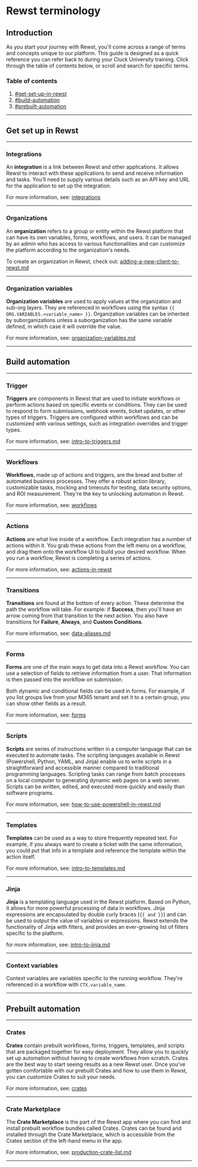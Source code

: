 # Rewst terminology

## **Introduction**

As you start your journey with Rewst, you'll come across a range of terms and concepts unique to our platform. This guide is designed as a quick reference you can refer back to during your Cluck University training. Click through the table of contents below, or scroll and search for specific terms.



### **Table of contents**

1. [#get-set-up-in-rewst](rewst-terminology.md#get-set-up-in-rewst "mention")
2. [#build-automation](rewst-terminology.md#build-automation "mention")
3. [#prebuilt-automation](rewst-terminology.md#prebuilt-automation "mention")

***

## Get set up in Rewst

***

### Integrations

An **integration** is a link between Rewst and other applications. It allows Rewst to interact with these applications to send and receive information and tasks. You'll need to supply various details such as an API key and URL for the application to set up the integration.

For more information, see: [integrations](../../documentation/integrations/ "mention")

***

### Organizations

An **organization** refers to a group or entity within the Rewst platform that can have its own variables, forms, workflows, and users. It can be managed by an admin who has access to various functionalities and can customize the platform according to the organization's needs.

To create an organization in Rewst, check out: [adding-a-new-client-to-rewst.md](../../documentation/user-management/adding-a-new-client-to-rewst.md "mention")

***

### Organization variables

**Organization variables** are used to apply values at the organization and sub-org layers. They are referenced in workflows using the syntax `{{ ORG.VARIABLES.<variable_name> }}`. Organization variables can be inherited by suborganizations unless a suborganization has the same variable defined, in which case it will override the value.

For more information, see: [organization-variables.md](../../documentation/user-management/organization-variables.md "mention")

***

## Build automation

***

### Trigger

**Triggers** are components in Rewst that are used to initiate workflows or perform actions based on specific events or conditions. They can be used to respond to form submissions, webhook events, ticket updates, or other types of triggers. Triggers are configured within workflows and can be customized with various settings, such as integration overrides and trigger types.

For more information, see: [intro-to-triggers.md](../../documentation/triggers/intro-to-triggers.md "mention")

***

### Workflows

**Workflows**, made up of actions and triggers, are the bread and butter of automated business processes. They offer a robust action library, customizable tasks, mocking and timeouts for testing, data security options, and ROI measurement. They're the key to unlocking automation in Rewst.

For more information, see: [workflows](../../documentation/workflows/ "mention")

***

### Actions

**Actions** are what live inside of a workflow. Each integration has a number of actions within it. You grab these actions from the left menu on a workflow, and drag them onto the workflow UI to build your desired workflow. When you run a workflow, Rewst is completing a series of actions.

For more information, see: [actions-in-rewst](../../documentation/workflows/actions-in-rewst/ "mention")

***

### Transitions

**Transitions** are found at the bottom of every action. These determine the path the workflow will take. For example: if **Success**, then you'll have an arrow coming from that transition to the next action. You also have transitions for **Failure**, **Always**, and **Custom Conditions**.

For more information, see: [data-aliases.md](../../documentation/workflows/data-aliases.md "mention")

***

### Forms

**Forms** are one of the main ways to get data into a Rewst workflow. You can use a selection of fields to retrieve information from a user. That information is then passed into the workflow on submission.

Both dynamic and conditional fields can be used in forms. For example, if you list groups live from your M365 tenant and set it to a certain group, you can show other fields as a result.

For more information, see: [forms](../../documentation/forms/ "mention")

***

### Scripts

**Scripts** are series of instructions written in a computer language that can be executed to automate tasks. The scripting languages available in Rewst (Powershell, Python, YAML, and Jinja) enable us to write scripts in a straightforward and accessible manner compared to traditional programming languages. Scripting tasks can range from batch processes on a local computer to generating dynamic web pages on a web server. Scripts can be written, edited, and executed more quickly and easily than software programs.

For more information, see: [how-to-use-powershell-in-rewst.md](../micro-courses/how-to-use-powershell-in-rewst.md "mention")

***

### Templates

**Templates** can be used as a way to store frequently repeated text. For example, if you always want to create a ticket with the same information, you could put that info in a template and reference the template within the action itself.

For more information, see: [intro-to-templates.md](../../documentation/templates-messages/intro-to-templates.md "mention")

***

### Jinja

**Jinja** is a templating language used in the Rewst platform. Based on Python, it allows for more powerful processing of data in workflows. Jinja expressions are encapsulated by double curly braces (`{{ and }}`) and can be used to output the value of variables or expressions. Rewst extends the functionality of Jinja with filters, and provides an ever-growing list of filters specific to the platform.

for more information, see: [intro-to-jinja.md](../../documentation/jinja/intro-to-jinja.md "mention")

***

### Context variables

Context variables are variables specific to the running workflow. They're referenced in a workflow with `CTX.variable_name`.

***

## Prebuilt automation

***

### Crates

**Crates** contain prebuilt workflows, forms, triggers, templates, and scripts that are packaged together for easy deployment. They allow you to quickly set up automation without having to create workflows from scratch. Crates are the best way to start seeing results as a new Rewst user. Once you've gotten comfortable with our prebuilt Crates and how to use them in Rewst, you can customize Crates to suit your needs.

For more information, see: [crates](../../prebuilt-automations/crates/ "mention")

***

### Crate Marketplace

The **Crate Marketplace** is the part of the Rewst app where you can find and install prebuilt workflow bundles called Crates. Crates can be found and installed through the Crate Marketplace, which is accessible from the Crates section of the left-hand menu in the app.

For more information, see: [production-crate-list.md](../../prebuilt-automations/crates/production-crate-list.md "mention")

***
